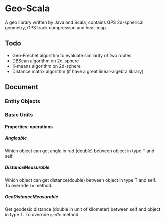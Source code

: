 # Geo-Scala
A geo library written by Java and Scala, contains GPS 2d-spherical geometry, GPS track compression and heat-map.

## Todo

- Geo-Frechet algorithm to evaluate similarity of two routes
- DBScan algorithm on 2d-sphere
- K-means algorithm on 2d-sphere
- Distance matrix algorithm (if have a great linear-algebra library)

## Document

### Entity Objects

### Basic Units

#### Properties: operations

##### Angleable
Which object can get angle in rad (double) between object in type T and self.


##### DistanceMeasurable
Which object can get distance(double) between object in type T and self.
To override `to` method.

##### GeoDistanceMeasurable
Get geodesic distance (double in unit of kilometer) between self and object in type T.
To override `geoTo` method.